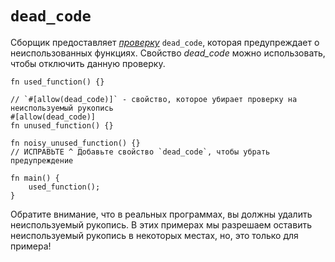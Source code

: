 # `dead_code`

Сборщик предоставляет [*проверку*](https://en.wikipedia.org/wiki/Lint_%28software%29) `dead_code`,
которая предупреждает о неиспользованных функциях. Свойство *dead_code* можно использовать, чтобы отключить данную проверку.

```rust,editable
fn used_function() {}

// `#[allow(dead_code)]` - свойство, которое убирает проверку на неиспользуемый рукопись
#[allow(dead_code)]
fn unused_function() {}

fn noisy_unused_function() {}
// ИСПРАВЬТЕ ^ Добавьте свойство `dead_code`, чтобы убрать предупреждение

fn main() {
    used_function();
}
```

Обратите внимание, что в реальных программах, вы должны удалить неиспользуемый рукопись.
В этих примерах мы разрешаем оставить неиспользуемый рукопись в некоторых местах,
но, это только для примера!
